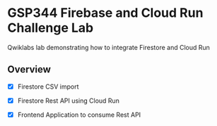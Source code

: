# GSP344 Firebase and Cloud Run Challenge Lab

Qwiklabs lab demonstrating how to integrate Firestore and Cloud Run

## Overview

- [x] Firestore CSV import 
- [x] Firestore Rest API using Cloud Run
- [x] Frontend Application to consume Rest API


